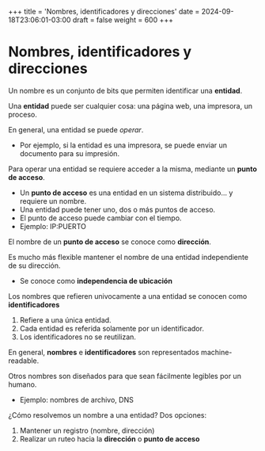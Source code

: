 +++
title = 'Nombres, identificadores y direcciones'
date = 2024-09-18T23:06:01-03:00
draft = false
weight = 600
+++

# Nombres, identificadores y direcciones

Un nombre es un conjunto de bits que permiten identificar una **entidad**.

Una **entidad** puede ser cualquier cosa: una página web, una impresora, un proceso.

En general, una entidad se puede _operar_.

- Por ejemplo, si la entidad es una impresora, se puede enviar un documento para su impresión.

Para operar una entidad se requiere acceder a la misma, mediante un **punto de acceso**.

- Un **punto de acceso** es una entidad en un sistema distribuido... y requiere un nombre.
- Una entidad puede tener uno, dos o más puntos de acceso.
- El punto de acceso puede cambiar con el tiempo.
- Ejemplo: IP:PUERTO

El nombre de un **punto de acceso** se conoce como **dirección**.

Es mucho más flexible mantener el nombre de una entidad independiente de su dirección.

- Se conoce como **independencia de ubicación**

Los nombres que refieren univocamente a una entidad se conocen como **identificadores**

1. Refiere a una única entidad.
2. Cada entidad es referida solamente por un identificador.
3. Los identificadores no se reutilizan.

En general, **nombres** e **identificadores** son representados machine-readable.

Otros nombres son diseñados para que sean fácilmente legibles por un humano.

- Ejemplo: nombres de archivo, DNS

¿Cómo resolvemos un nombre a una entidad? Dos opciones:

1. Mantener un registro (nombre, dirección)
2. Realizar un ruteo hacia la **dirección** o **punto de acceso**

